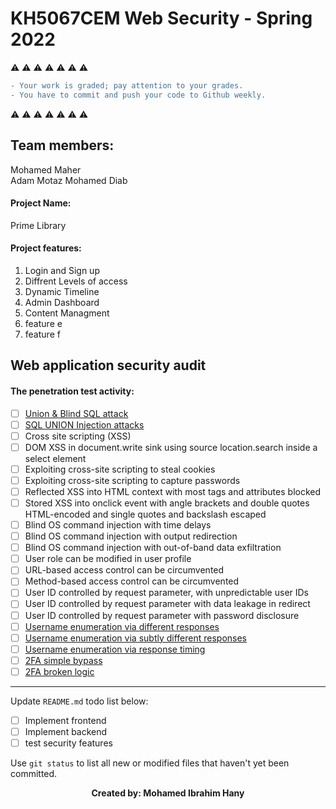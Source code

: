 # KH5067CEM Web Security - Spring 2022

:warning: :warning: :warning: :warning: :warning: :warning: :warning:
```diff
- Your work is graded; pay attention to your grades.
- You have to commit and push your code to Github weekly.
```
:warning: :warning: :warning: :warning: :warning: :warning: :warning:

## Team members:
Mohamed Maher  
Adam Motaz
Mohamed Diab
#### Project Name:  
Prime Library
#### Project features:
1. Login and Sign up
2. Diffrent Levels of access 
3. Dynamic Timeline
4. Admin Dashboard
5. Content Managment
6. feature e
7. feature f


## Web application security audit

#### The penetration test activity:
- [ ] [Union & Blind SQL attack](https://www.invicti.com/blog/web-security/sql-injection-cheat-sheet/)
- [ ] [SQL UNION Injection attacks](https://www.esecurityplanet.com/threats/how-to-prevent-sql-injection-attacks/)
- [ ] Cross site scripting (XSS)
- [ ] DOM XSS in document.write sink using source location.search inside a
select element
- [ ] Exploiting cross-site scripting to steal cookies
- [ ] Exploiting cross-site scripting to capture passwords
- [ ] Reflected XSS into HTML context with most tags and attributes blocked
- [ ] Stored XSS into onclick event with angle brackets and double quotes
HTML-encoded and single quotes and backslash escaped
- [ ] Blind OS command injection with time delays
- [ ] Blind OS command injection with output redirection
- [ ] Blind OS command injection with out-of-band data exfiltration
- [ ] User role can be modified in user profile
- [ ] URL-based access control can be circumvented
- [ ] Method-based access control can be circumvented
- [ ] User ID controlled by request parameter, with unpredictable user IDs
- [ ] User ID controlled by request parameter with data leakage in redirect
- [ ] User ID controlled by request parameter with password disclosure
- [ ] [Username enumeration via different responses](https://www.hacksplaining.com/prevention/user-enumeration)
- [ ] [Username enumeration via subtly different responses](https://www.rapid7.com/blog/post/2017/06/15/about-user-enumeration/)
- [ ] [Username enumeration via response timing](https://www.hacksplaining.com/prevention/user-enumeration)
- [ ] [2FA simple bypass](https://book.hacktricks.xyz/pentesting-web/2fa-bypass)
- [ ] [2FA broken logic](https://portswigger.net/web-security/authentication/multi-factor/lab-2fa-broken-logic)

<!-- #### Lab outline:
* Finish Individual work (Binary Search Tree - Floor and Ceil) -- :hourglass_flowing_sand: **3 hours** -->


***
Update `README.md` todo list below:
- [ ] Implement frontend
- [ ] Implement backend
- [ ] test security features

Use `git status` to list all new or modified files that haven't yet been committed.

<p align="center">
  <b>Created by: Mohamed Ibrahim Hany</b>
</p>
